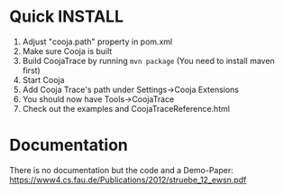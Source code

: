 # Quick INSTALL
1. Adjust "cooja.path" property in pom.xml
2. Make sure Cooja is built
3. Build CoojaTrace by running `mvn package` (You need to install maven first)
4. Start Cooja
5. Add Cooja Trace's path under Settings->Cooja Extensions
6. You should now have Tools->CoojaTrace
7. Check out the examples and CoojaTraceReference.html


# Documentation
There is no documentation but the code and a Demo-Paper: https://www4.cs.fau.de/Publications/2012/struebe_12_ewsn.pdf
